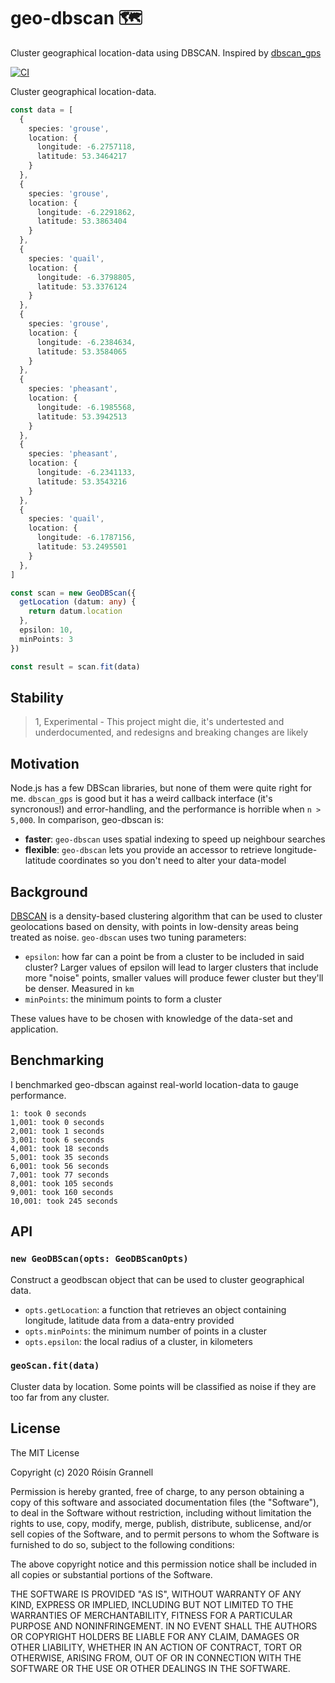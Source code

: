 
# geo-dbscan 🗺️

Cluster geographical location-data using DBSCAN. Inspired by [dbscan_gps](https://www.npmjs.com/package/dbscan_gps)

[![CI](https://github.com/rgrannell1/geo-dbscan/actions/workflows/ci.yaml/badge.svg)](https://github.com/rgrannell1/geo-dbscan/actions/workflows/ci.yaml)

Cluster geographical location-data.

```ts
const data = [
  {
    species: 'grouse',
    location: {
      longitude: -6.2757118,
      latitude: 53.3464217
    }
  },
  {
    species: 'grouse',
    location: {
      longitude: -6.2291862,
      latitude: 53.3863404
    }
  },
  {
    species: 'quail',
    location: {
      longitude: -6.3798805,
      latitude: 53.3376124
    }
  },
  {
    species: 'grouse',
    location: {
      longitude: -6.2384634,
      latitude: 53.3584065
    }
  },
  {
    species: 'pheasant',
    location: {
      longitude: -6.1985568,
      latitude: 53.3942513
    }
  },
  {
    species: 'pheasant',
    location: {
      longitude: -6.2341133,
      latitude: 53.3543216
    }
  },
  {
    species: 'quail',
    location: {
      longitude: -6.1787156,
      latitude: 53.2495501
    }
  },
]

const scan = new GeoDBScan({
  getLocation (datum: any) {
    return datum.location
  },
  epsilon: 10,
  minPoints: 3
})

const result = scan.fit(data)
```

## Stability

> 1, Experimental - This project might die, it's undertested and underdocumented, and redesigns and breaking changes are likely

## Motivation

Node.js has a few DBScan libraries, but none of them were quite right for me. `dbscan_gps` is good but it has a weird callback interface (it's syncronous!) and error-handling, and the performance is horrible when `n > 5,000`. In comparison, geo-dbscan is:

- **faster**: `geo-dbscan` uses spatial indexing to speed up neighbour searches
- **flexible**: `geo-dbscan` lets you provide an accessor to retrieve longitude-latitude coordinates so you don't need to alter your data-model

## Background

[DBSCAN](https://en.wikipedia.org/wiki/DBSCAN) is a density-based clustering algorithm that can be used to cluster geolocations based on density, with points in low-density areas being treated as noise. `geo-dbscan` uses two tuning parameters:

- `epsilon`: how far can a point be from a cluster to be included in said cluster? Larger values of epsilon will lead to larger clusters that include more "noise" points, smaller values will produce fewer cluster but they'll be denser. Measured in `km`
- `minPoints`: the minimum points to form a cluster

These values have to be chosen with knowledge of the data-set and application.

## Benchmarking

I benchmarked geo-dbscan against real-world location-data to gauge performance.

```
1: took 0 seconds
1,001: took 0 seconds
2,001: took 1 seconds
3,001: took 6 seconds
4,001: took 18 seconds
5,001: took 35 seconds
6,001: took 56 seconds
7,001: took 77 seconds
8,001: took 105 seconds
9,001: took 160 seconds
10,001: took 245 seconds
```

## API

### `new GeoDBScan(opts: GeoDBScanOpts)`

Construct a geodbscan object that can be used to cluster geographical data.

- `opts.getLocation`: a function that retrieves an object containing longitude, latitude data from a data-entry provided
- `opts.minPoints`: the minimum number of points in a cluster
- `opts.epsilon`: the local radius of a cluster, in kilometers

### `geoScan.fit(data)`

Cluster data by location. Some points will be classified as noise if they are too far from any cluster.

## License

The MIT License

Copyright (c) 2020 Róisín Grannell

Permission is hereby granted, free of charge, to any person obtaining a copy of this software and associated documentation files (the "Software"), to deal in the Software without restriction, including without limitation the rights to use, copy, modify, merge, publish, distribute, sublicense, and/or sell copies of the Software, and to permit persons to whom the Software is furnished to do so, subject to the following conditions:

The above copyright notice and this permission notice shall be included in all copies or substantial portions of the Software.

THE SOFTWARE IS PROVIDED "AS IS", WITHOUT WARRANTY OF ANY KIND, EXPRESS OR IMPLIED, INCLUDING BUT NOT LIMITED TO THE WARRANTIES OF MERCHANTABILITY, FITNESS FOR A PARTICULAR PURPOSE AND NONINFRINGEMENT. IN NO EVENT SHALL THE AUTHORS OR COPYRIGHT HOLDERS BE LIABLE FOR ANY CLAIM, DAMAGES OR OTHER LIABILITY, WHETHER IN AN ACTION OF CONTRACT, TORT OR OTHERWISE, ARISING FROM, OUT OF OR IN CONNECTION WITH THE SOFTWARE OR THE USE OR OTHER DEALINGS IN THE SOFTWARE.
